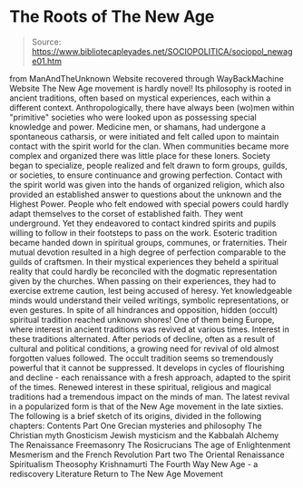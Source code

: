 # The Roots of The New Age

> Source: https://www.bibliotecapleyades.net/SOCIOPOLITICA/sociopol_newage01.htm

from ManAndTheUnknown Website
recovered through WayBackMachine Website
The New Age movement is hardly novel! Its philosophy is rooted in ancient traditions, often based on mystical experiences, each within a different context. Anthropologically, there have always been (wo)men within "primitive" societies who were looked upon as possessing special knowledge and power. Medicine men, or shamans, had undergone a spontaneous catharsis, or were initiated and felt called upon to maintain contact with the spirit world for the clan. When communities became more complex and organized there was little place for these loners.
Society began to specialize, people realized and felt drawn to form groups, guilds, or societies, to ensure continuance and growing perfection.
Contact with the spirit world was given into the hands of organized religion, which also provided an established answer to questions about the unknown and the Highest Power. People who felt endowed with special powers could hardly adapt themselves to the corset of established faith. They went underground. Yet they endeavored to contact kindred spirits and pupils willing to follow in their footsteps to pass on the work. Esoteric tradition became handed down in spiritual groups, communes, or fraternities. Their mutual devotion resulted in a high degree of perfection comparable to the guilds of craftsmen.
In their mystical experiences they beheld a spiritual reality that could hardly be reconciled with the dogmatic representation given by the churches.
When passing on their experiences, they had to exercise extreme caution, lest being accused of heresy. Yet knowledgeable minds would understand their veiled writings, symbolic representations, or even gestures.
In spite of all hindrances and opposition, hidden (occult) spiritual tradition reached unknown shores! One of them being Europe, where interest in ancient traditions was revived at various times. Interest in these traditions alternated. After periods of decline, often as a result of cultural and political conditions, a growing need for revival of old almost forgotten values followed.
The occult tradition seems so tremendously powerful that it cannot be suppressed. It develops in cycles of flourishing and decline - each renaissance with a fresh approach, adapted to the spirit of the times. Renewed interest in these spiritual, religious and magical traditions had a tremendous impact on the minds of man. The latest revival in a popularized form is that of the New Age movement in the late sixties.
The following is a brief sketch of its origins, divided in the following chapters:
Contents
Part One
Grecian mysteries and philosophy
The Christian myth
Gnosticism
Jewish mysticism and the Kabbalah
Alchemy
The Renaissance
Freemasonry
The Rosicrucians
The age of Enlightenment
Mesmerism and the French Revolution
Part two
The Oriental Renaissance
Spiritualism
Theosophy
Krishnamurti
The Fourth Way
New Age - a rediscovery
Literature
Return to The New Age Movement
